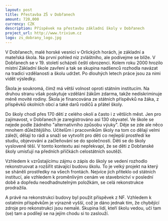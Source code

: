 ```yaml
---
layout: post
title: Přestavba ZŠ v Dobřanech
amount: 720,000
currency: CZK
description: Příspěvek na přestavbu základní školy v Dobřanech
project_url: http://www.trivium.cz
logo: zs_dobrany_logo.jpg
---
```

V Dobřanech, malé horské vesnici v Orlických horách, je základní a mateřská škola. Na první pohled niz zvláštního, ale podívejme se blíže. V Dobřanech se v 19. století scházeli čeští obrozenci. Kolem roku 2000 hrozilo místní Základní škole zavření a tak se skupina nadšenců rozhodla navázat na tradici vzdělanosti a školu udržet. Po dlouhých letech práce jsou za nimi vidět výsledky.

Škola je soukromá, čímž má větší volnost oproti státním institucím. Na druhou stranu však poskytuje vzdělání žákům zdarma, takže nediskriminuje méně movité rodiny. Škola je financována ze státních příspěvků na žáka, z příspěvků okolních obcí a také darů rodičů a přátel školy.

Do školy chodí přes 170 dětí z celého okolí a často i z větších měst. Jen pro zajímavost, v Dobřanech je zaregistrováno asi 130 obyvatel. Ve škole se nejede podle žádného "alternativního způsobu výuky". Děje se zde ale něco mnohem důležitějšího. Učitelům i pracovníkům školy na tom co dělají velmi záleží, dělají to rádi a snaží se vytvořit pro děti co nejlepší prostředí ke studiu, objevování a začleňování se do společnosti. Děti se do školy vysloveně těší. V tomto kontextu asi nepřekvapí, že se děti z Dobřanské školy umisťují na předních příčkách celostátních soutěží.

Vzhledem k vzrůstajícímu zájmu o zápis do školy se vedení rozhodlo rekonstruovat a rozšířit stávající budovu školu. To je velký projekt na který se sháněli prostředky na všech frontách. Nejvíce jich přiteklo od státních institucí, ale vzhledem k proměnlivým cenám ve stavebnictví v poslední době a dopředu neodhadnutelným položkám, se celá rekonstrukce prodražila.

A právě na rekonstrukci budovy byl použit příspěvek z NF. Vzhledem k ostatním příspěvkům je výrazně vyšší, což je dáno jednak tím, že chybějící zdroje pro rekonstrukci jsou nemalé. Skupina lidí, kteří školu vedou, učí tam (se) tam a podílejí se na jejím chodu si to zaslouží.
